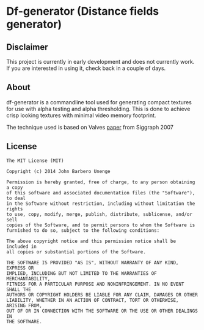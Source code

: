 # Df-generator (Distance fields generator)

## Disclaimer

This project is currently in early development and does not currently work.
If you are interested in using it, check back in a couple of days.

## About

df-generator is a commandline tool used for generating compact textures for 
use with alpha testing and alpha thresholding. This is done to achieve crisp 
looking textures with minimal video memory footprint.

The technique used is based on Valves [paper](http://www.valvesoftware.com/publications/2007/SIGGRAPH2007_AlphaTestedMagnification.pdf) 
from Siggraph 2007

## License

    The MIT License (MIT)

    Copyright (c) 2014 John Barbero Unenge

    Permission is hereby granted, free of charge, to any person obtaining a copy
    of this software and associated documentation files (the "Software"), to deal
    in the Software without restriction, including without limitation the rights
    to use, copy, modify, merge, publish, distribute, sublicense, and/or sell
    copies of the Software, and to permit persons to whom the Software is
    furnished to do so, subject to the following conditions:

    The above copyright notice and this permission notice shall be included in
    all copies or substantial portions of the Software.

    THE SOFTWARE IS PROVIDED "AS IS", WITHOUT WARRANTY OF ANY KIND, EXPRESS OR
    IMPLIED, INCLUDING BUT NOT LIMITED TO THE WARRANTIES OF MERCHANTABILITY,
    FITNESS FOR A PARTICULAR PURPOSE AND NONINFRINGEMENT. IN NO EVENT SHALL THE
    AUTHORS OR COPYRIGHT HOLDERS BE LIABLE FOR ANY CLAIM, DAMAGES OR OTHER
    LIABILITY, WHETHER IN AN ACTION OF CONTRACT, TORT OR OTHERWISE, ARISING FROM,
    OUT OF OR IN CONNECTION WITH THE SOFTWARE OR THE USE OR OTHER DEALINGS IN
    THE SOFTWARE.
